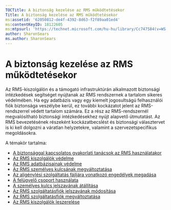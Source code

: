 ```yaml
---
TOCTitle: A biztonság kezelése az RMS működtetésekor
Title: A biztonság kezelése az RMS működtetésekor
ms:assetid: '62050812-de4f-4392-8d63-f2f89aa01ed4'
ms:contentKeyID: 18122605
ms:mtpsurl: 'https://technet.microsoft.com/hu-hu/library/Cc747584(v=WS.10)'
author: SharonSears
ms.author: SharonSears
---
```


A biztonság kezelése az RMS működtetésekor
==========================================

Az RMS-kiszolgálón és a támogató infrastruktúrán alkalmazott biztonsági intézkedések segítséget nyújtanak az RMS rendszernek a tartalom sikeres védelmében. Ha egy adatbázis vagy egy kiemelt jogosultságú felhasználói fiók biztonsága veszélybe kerül, ez további kockázatot jelent az RMS-rendszerrel védett tartalom számára. Ez a rész az RMS-rendszernél megvalósítható biztonsági intézkedésekhez nyújt alapvető útmutatást. Az RMS bevezetésének részeként kockázatbecslést és biztonsági választervet is ki kell dolgozni a váratlan helyzetekre, valamint a szervezetspecifikus megoldásokra.

A témakör tartalma:

-   [A biztonsággal kapcsolatos gyakorlati tanácsok az RMS használatakor](https://technet.microsoft.com/762037ce-9bee-4d89-bb14-7dd1c004dca3)
-   [Az RMS kiszolgálók védelme](https://technet.microsoft.com/7e6c4d3a-6cfb-4e96-9dda-ead83f961a6e)
-   [Az RMS adatbázisainak védelme](https://technet.microsoft.com/65802f9a-81bc-4398-968a-00c9b1dca2fa)
-   [Az RMS személyes kulcsának megváltoztatása](https://technet.microsoft.com/da32137e-394a-42b2-9552-ba20f4547c23)
-   [Az aligénylési szolgáltatás fájljára vonatkozó engedélyek megadása](https://technet.microsoft.com/737bb69b-fe26-4057-9569-e632f7bbf295)
-   [A felügyelő csoport használata](https://technet.microsoft.com/0febcb3e-7124-4e51-971a-1013b928d33b)
-   [A személyes kulcs jelszavának átállítása](https://technet.microsoft.com/ceba927e-a7fd-4b06-bb70-5e5d9d6d099c)
-   [Az RMS szolgáltatásfiók jelszavának módosítása](https://technet.microsoft.com/435c9cef-b622-48b3-9d4d-4bf5cac7d52d)
-   [Az RMS szolgáltatásfiók megváltoztatása](https://technet.microsoft.com/f257d66d-b823-41e4-bcb7-7c90eb295238)
-   [Az RMS kiszolgálók leszerelése](https://technet.microsoft.com/11badb02-62c1-455c-96b7-935bbcb496bc)
